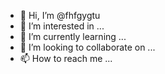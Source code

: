 - 👋 Hi, I’m @fhfgygtu
- 👀 I’m interested in ...
- 🌱 I’m currently learning ...
- 💞️ I’m looking to collaborate on ...
- 📫 How to reach me ...

<!---
fhfgygtu/fhfgygtu is a ✨ special ✨ repository because its `README.md` (this file) appears on your GitHub profile.
You can click the Preview link to take a look at your changes.
--->
